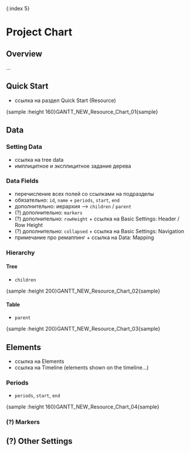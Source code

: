 {:index 5}
# Project Chart

## Overview

...

## Quick Start

* ссылка на раздел Quick Start (Resource)

{sample :height 160}GANTT\_NEW\_Resource\_Chart\_01{sample}

## Data

### Setting Data

* ссылка на tree data
* имплицитное и эксплицитное задание дерева

### Data Fields

* перечисление всех полей со ссылками на подразделы
* обязательно: `id`, `name` + `periods`, `start`, `end`
* дополнительно: иерархия --> `children` / `parent`
* (?) дополнительно: `markers`
* (?) дополнительно: `rowHeight` + ссылка на Basic Settings: Header / Row Height
* (?) дополнительно: `collapsed` + ссылка на Basic Settings: Navigation
* примечание про ремаппинг + ссылка на Data: Mapping

### Hierarchy

#### Tree

* `children`

{sample :height 200}GANTT\_NEW\_Resource\_Chart\_02{sample}

#### Table

* `parent`

{sample :height 200}GANTT\_NEW\_Resource\_Chart\_03{sample}

## Elements

* ссылка на Elements
* ссылка на Timeline (elements shown on the timeline...)

### Periods

* `periods`, `start`, `end`

{sample :height 160}GANTT\_NEW\_Resource\_Chart\_04{sample}

### (?) Markers

## (?) Other Settings